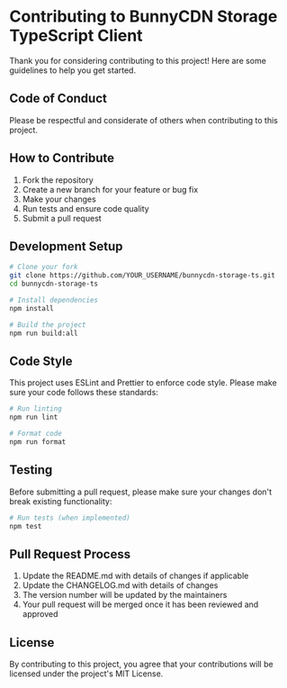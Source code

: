 # Contributing to BunnyCDN Storage TypeScript Client

Thank you for considering contributing to this project! Here are some guidelines to help you get started.

## Code of Conduct

Please be respectful and considerate of others when contributing to this project.

## How to Contribute

1. Fork the repository
2. Create a new branch for your feature or bug fix
3. Make your changes
4. Run tests and ensure code quality
5. Submit a pull request

## Development Setup

```bash
# Clone your fork
git clone https://github.com/YOUR_USERNAME/bunnycdn-storage-ts.git
cd bunnycdn-storage-ts

# Install dependencies
npm install

# Build the project
npm run build:all
```

## Code Style

This project uses ESLint and Prettier to enforce code style. Please make sure your code follows these standards:

```bash
# Run linting
npm run lint

# Format code
npm run format
```

## Testing

Before submitting a pull request, please make sure your changes don't break existing functionality:

```bash
# Run tests (when implemented)
npm test
```

## Pull Request Process

1. Update the README.md with details of changes if applicable
2. Update the CHANGELOG.md with details of changes
3. The version number will be updated by the maintainers
4. Your pull request will be merged once it has been reviewed and approved

## License

By contributing to this project, you agree that your contributions will be licensed under the project's MIT License.